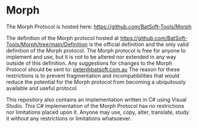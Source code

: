 # Morph

The Morph Protocol is hosted here:
https://github.com/BatSoft-Tools/Morph

The definition of the Morph protocol hosted at https://github.com/BatSoft-Tools/Morph/tree/main/Definition is the official definition and the only valid definition of the Morph protocol.
The Morph protocol is free for anyone to implement and use, but it is not to be altered nor extended in any way outside of this definition.
Any suggestions for changes to the Morph Protocol should be sent to: peter@batsoft.com.au
The reason for these restrictions is to prevent fragmentation and incompatibilities that would reduce the potential for the Morph protocol from becoming a ubiquitously available and useful protocol.

This repository also contains an implementation written in C# using Visual Studio.
This C# implementation of the Morph Protocol has no restrictions nor limitations placed upon it. Anyone may use, copy, alter, translate, study it without any restrictions or limitations whatsoever.